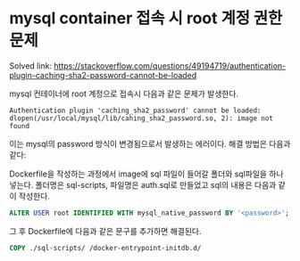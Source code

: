 # mysql container 접속 시 root 계정 권한 문제



Solved link: [ https://stackoverflow.com/questions/49194719/authentication-plugin-caching-sha2-password-cannot-be-loaded ]( https://stackoverflow.com/questions/49194719/authentication-plugin-caching-sha2-password-cannot-be-loaded )



mysql 컨테이너에 root 계정으로 접속시 다음과 같은 문제가 발생한다.

`Authentication plugin 'caching_sha2_password' cannot be loaded: dlopen(/usr/local/mysql/lib/cahing_sha2_password.so, 2): image not found`



이는 mysql의 password 방식이 변경됨으로서 발생하는 에러이다. 해결 방법은 다음과 같다:

Dockerfile을 작성하는 과정에서 image에 sql 파일이 들어갈 폴더와 sql파일을 하나 넣는다. 폴더명은 sql-scripts, 파일명은 auth.sql로 만들었고 sql의 내용은 다음과 같이 작성한다.

```sql
ALTER USER root IDENTIFIED WITH mysql_native_password BY '<password>';
```



그 후 Dockerfile에 다음과 같은 문구를 추가하면 해결된다.

```dockerfile
COPY ./sql-scripts/ /docker-entrypoint-initdb.d/
```

